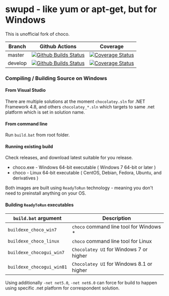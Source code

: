 # swupd - like yum or apt-get, but for Windows

This is unofficial fork of choco.

Branch  | Github Actions | Coverage
------------- | ------------- | -------------
master | [![Github Builds Status](https://github.com/tapika/swupd/actions/workflows/build.yml/badge.svg?branch=master)](https://github.com/tapika/swupd/actions/workflows/build.yml) |  [![Coverage Status](https://coveralls.io/repos/github/tapika/swupd/badge.svg?branch=master)](https://coveralls.io/github/tapika/swupd?branch=master)
develop | [![Github Builds Status](https://github.com/tapika/swupd/actions/workflows/build.yml/badge.svg?branch=develop)](https://github.com/tapika/swupd/actions/workflows/build.yml) | [![Coverage Status](https://coveralls.io/repos/github/tapika/swupd/badge.svg?branch=develop)](https://coveralls.io/github/tapika/swupd?branch=develop)



### Compiling / Building Source on Windows

#### From Visual Studio

There are multiple solutions at the moment `chocolatey.sln` for .NET Framework 4.8, and others `chocolatey_*.sln` which targets to same .net platform
which is set in solution name.

#### From command line

Run `build.bat` from root folder.

#### Running existing build

Check releases, and download latest suitable for you release.

 * choco.exe - Windows 64-bit executable ( Windows 7 64-bit or later )
 * choco - Linux 64-bit executable ( CentOS, Debian, Fedora, Ubuntu, and derivatives )

Both images are built using `ReadyToRun` technology - meaning you don't need to preinstall anything on your OS.

#### Building `ReadyToRun` executables

| `build.bat` argument     | Description                             |
| ------------------------ | --------------------------------------- |
| `buildexe_choco_win7`    | `choco` command line tool for Windows * |
| `buildexe_choco_linux`   | `choco` command line tool for Linux     |
| `buildexe_chocogui_win7` | `Chocolatey UI` for Windows 7 or higher |
| `buildexe_chocogui_win81` | `Chocolatey UI` for Windows 8.1 or higher |

Using additionally `-net net5.0`, `-net net6.0` can force for build to happen using specific .net platform for correspondent solution.

